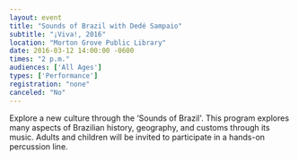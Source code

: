 ```yaml
---
layout: event
title: "Sounds of Brazil with Dedé Sampaio"
subtitle: "¡Viva!, 2016"
location: "Morton Grove Public Library"
date: 2016-03-12 14:00:00 -0600
times: "2 p.m."
audiences: ['All Ages']
types: ['Performance']
registration: "none"
canceled: "No"
---
```

Explore a new culture through the ‘Sounds of Brazil'. This program explores many aspects of Brazilian history, geography, and customs through its music. Adults and children will be invited to participate in a hands-on percussion line.
